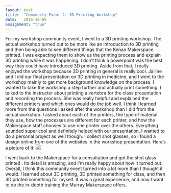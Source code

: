 ```yaml
---
layout: post
title:  "Community Event 2: 3D Printing Workshop"
date:   2016-10-05
assignment: "true"
---
```


For my workshop community event, I went to a 3D printing workshop. The actual workshop turned out to be more like an introduction to 3D printing and then being able to see different things that the Kenan Makerspace printed. I was expecting them to show us the printing process and explain 3D printing while it was happening. I don’t think a powerpoint was the best way they could have introduced 3D printing. Aside from that, I really enjoyed the workshop because 3D printing in general is really cool. Jailine and I did our final presentation on 3D printing in medicine, and I went to the workshop mainly to get more background knowledge on the process. I wanted to take the workshop a step further and actually print something. I talked to the instructor about printing a vertebra for the class presentation and recording the process. She was really helpful and explained the different printers and which ones would do the job well. I think I learned more from the questions I asked after the workshop than I did from the actual workshop. I asked about each of the printers, the type of material they use, how the processes are different for each printer, and how the Makerspace staff chooses to use one printer over the others. Everything sounded super cool and definitely helped with our presentation. I wanted to do a personal project as well though. I collect shot glasses, so I found a design online from one of the websites in the workshop presentation. Here’s a picture of it:
![](/pillaim.github.io/tiki_shotglass.jpg)

I went back to the Makerspace for a consultation and got the shot glass printed . Its detail is amazing, and I'm really happy about how it turned out. Overall, I think this community event turned into a lot more than I thought it would. I learned about 3D printing, 3D printed something for class, and then 3D printed something for myself. It was a great experience, and now I want to do the in-depth training the Murray Makerspace offers.
